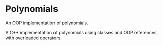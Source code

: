# Polynomials
An OOP implementation of polynomials.

A C++ implementation of polynomials using classes and OOP references, with overloaded operators.
